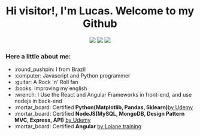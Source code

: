 <p align='center'>
  <h1 align='center'>Hi visitor!, I'm Lucas. Welcome to my Github</h1>
</p>
<p align='center'>
  <a href="https://www.linkedin.com/in/jos%C3%A9-lucas-freitas-8ba524150/" style='text-decoration: none'>
    <img src="https://img.shields.io/badge/Profile-LinkedIn-white.svg?colorA=#0000FF&colorB=2E2EFE&style=for-the-badge" />
  </a>
  <a href="https://www.instagram.com/jlucasgf/?hl=pt-br" style='text-decoration: none'>
    <img src="https://img.shields.io/badge/Profile-Instagram-white.svg?colorA=#A901DB&colorB=DF01D7&style=for-the-badge" />
  </a>
  <a href="https://repl.it/upgrade/JoseLucasapp" style='text-decoration: none'>
    <img src="https://img.shields.io/badge/Profile-Repl.it-white.svg?colorA=#000000&colorB=0000FF&style=for-the-badge" />
  </a>
</p>

<p align="right">
  <h3>Here a little about me:</h3>
  <ul>
    <li> :round_pushpin: I from Brazil</li>
    <li> :computer: Javascript and Python programmer</li>
    <li> :guitar: A Rock 'n' Roll fan</li>
    <li> :books: Improving my english</li>
    <li> :wrench: I Use the React and Angular Frameworks in front-end, and use nodejs in back-end</li>
    <li> :mortar_board: Certified <b>Python(Matplotlib, Pandas, Sklearn)</b><a href='https://www.udemy.com/certificate/UC-45d71966-83f5-42ee-84b2-a895759290f2/'>by Udemy</a></li>
    <li> :mortar_board: Certified <b>NodeJS(MySQL, MongoDB, Design Pattern MVC, Express, API)</b> <a href="https://www.udemy.com/certificate/UC-375cff35-fbba-40a1-a05a-d3d4c96819a1/">by Udemy</a></li>
  <li> :mortar_board: Certified <b>Angular</b> <a href="https://loiane.training/certificado/TzGTz5b0cEj6lvawZXwv">by Loiane.training</a></li>
  </ul>
</p>

